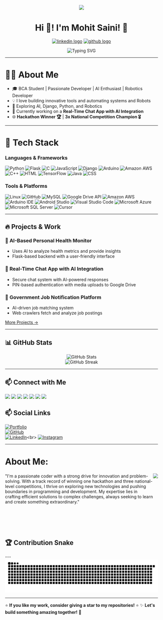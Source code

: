 <div align="center">
    <img height="200" src="https://user-images.githubusercontent.com/74038190/215768208-3bf3dda8-eeea-40ee-a58b-f5ac529685bf.gif"  />
  </div> 
<h1 align="center">Hi 👋! I'm Mohit Saini! 🚀</h1>
<p align="center">
  <a href="https://www.linkedin.com/in/mohit-saini-147a9223a?utm_source=share&utm_campaign=share_via&utm_content=profile&utm_medium=android_app" target="_blank">  <img src="https://img.shields.io/static/v1?message=LinkedIn&logo=linkedin&label=&color=0077B5&logoColor=white&labelColor=&style=for-the-badge" height="25" alt="linkedin logo"  /></a>
  <a href="https://github.com/mohitsaini7005"><img src="https://img.shields.io/badge/GitHub-181717?style=for-the-badge&logo=github&logoColor=white" height="25" alt="github logo"  /></a>
</p>


<p align="center">
  <img src="https://readme-typing-svg.herokuapp.com?size=22&duration=4000&color=F7D731&center=true&vCenter=true&width=500&lines=Passionate+Developer+%7C+AI+Enthusiast;Building+Innovative+Tools;Automating+Systems;Exploring+Django%2C+Python%2C+AI%2c+Robotics;Let's+Code+Something+Awesome!" alt="Typing SVG" />
</p>
  

---
<h1 align="left">👨‍💻 About Me</h1>

- 🎓 BCA Student | Passionate Developer | AI Enthusiast | Robotics Developer
- 💡 I love building innovative tools and automating systems and Robots
- 🚀 Exploring AI, Django, Python, and Robotics
- 📌 Currently working on a **Real-Time Chat App with AI Integration**
- 🌐 **Hackathon Winner 🏆** | **3x National Competition Champion 🎖️**


---

  <h1 align="left">🔧 Tech Stack</h1>

### Languages & Frameworks

![Python](https://img.shields.io/badge/Python-3776AB?style=for-the-badge&logo=python&logoColor=white)
![Flask](https://img.shields.io/badge/Flask-000000?style=for-the-badge&logo=flask&logoColor=white)
![C](https://img.shields.io/badge/C-A8B9CC?style=for-the-badge&logo=c&logoColor=white)
![JavaScript](https://img.shields.io/badge/JavaScript-F7DF1E?style=for-the-badge&logo=javascript&logoColor=black)
![Django](https://img.shields.io/badge/Django-092E20?style=for-the-badge&logo=django&logoColor=white)
![Arduino](https://img.shields.io/badge/Arduino-00979D?style=for-the-badge&logo=arduino&logoColor=white)
![Amazon AWS](https://img.shields.io/badge/Amazon_AWS-232F3E?style=for-the-badge&logo=amazon-aws&logoColor=white) 
![C++](https://img.shields.io/badge/C%2B%2B-00599C?style=for-the-badge&logo=c%2B%2B&logoColor=white)
![HTML](https://img.shields.io/badge/HTML-239120?style=for-the-badge&logo=html5&logoColor=white)
![TensorFlow](https://img.shields.io/badge/TensorFlow-FF6F00?style=for-the-badge&logo=tensorflow&logoColor=white)
![Java](https://img.shields.io/badge/Java-ED8B00?style=for-the-badge&logo=java&logoColor=white)
![CSS](https://img.shields.io/badge/CSS-239120?&style=for-the-badge&logo=css3&logoColor=white)


### Tools & Platforms

![Linux](https://img.shields.io/badge/Linux-FCC624?style=for-the-badge&logo=linux&logoColor=black)
![GitHub](https://img.shields.io/badge/GitHub-181717?style=for-the-badge&logo=github&logoColor=white)
![MySQL](https://img.shields.io/badge/MySQL-4479A1?style=for-the-badge&logo=mysql&logoColor=white)
![Google Drive API](https://img.shields.io/badge/Google%20Drive%20API-4285F4?style=for-the-badge&logo=google-drive&logoColor=white)
![Amazon AWS](https://img.shields.io/badge/Amazon_AWS-232F3E?style=for-the-badge&logo=amazon-aws&logoColor=white)
![Arduino IDE](https://img.shields.io/badge/Arduino_IDE-00979D?style=for-the-badge&logo=arduino&logoColor=white)
![Android Studio](https://img.shields.io/badge/Android_Studio-3DDC84?style=for-the-badge&logo=android-studio&logoColor=white)
![Visual Studio Code](https://img.shields.io/badge/Visual_Studio_Code-0078D4?style=for-the-badge&logo=visual-studio-code&logoColor=white)
![Microsoft Azure](https://img.shields.io/badge/Microsoft_Azure-0089D6?style=for-the-badge&logo=microsoft-azure&logoColor=white)
![Microsoft SQL Server](https://img.shields.io/badge/Microsoft_SQL_Server-CC2927?style=for-the-badge&logo=microsoft-sql-server&logoColor=white)
![Cursor](https://img.shields.io/badge/Cursor-000000?style=for-the-badge&logo=cursor&logoColor=white)


---

## 🔥 Projects & Work

### 🌟 **AI-Based Personal Health Monitor**
- Uses AI to analyze health metrics and provide insights
- Flask-based backend with a user-friendly interface

### 🔹 **Real-Time Chat App with AI Integration**
- Secure chat system with AI-powered responses
- PIN-based authentication with media uploads to Google Drive

### 📢 **Government Job Notification Platform**
- AI-driven job matching system
- Web crawlers fetch and analyze job postings

[More Projects →](https://github.com/mohitsaini7005)

---
## 📊 GitHub Stats

<p align="center">
  <img src="https://github-readme-stats.vercel.app/api?username=mohitsaini7005&show_icons=true&theme=dark&hide_border=false&border_radius=5&order=3" alt="GitHub Stats" />
  <br>
  <img src="https://github-readme-streak-stats.herokuapp.com/?user=mohitsaini7005&show_icons=true&theme=dark&hide_border=false&border_radius=5&order=3" alt="GitHub Streak" />
</p>

---
  
  
  ## 📫 Connect with Me

  <p align="left">
    <a href="https://www.linkedin.com/in/mohit-saini-147a9223a?utm_source=share&utm_campaign=share_via&utm_content=profile&utm_medium=android_app"><img src="https://img.shields.io/badge/LinkedIn-%230077B5.svg?&style=for-the-badge&logo=linkedin&logoColor=white" /></a>
    <a href="#"><img src="https://img.shields.io/badge/Discord-%237289DA.svg?&style=for-the-badge&logo=discord&logoColor=white" /></a>
    <a href="#"><img src="https://img.shields.io/badge/Youtube-%23FF0000.svg?&style=for-the-badge&logo=youtube&logoColor=white" /></a>
    <a href="mailto:mohitsaini7005@gmail.com"><img src="https://img.shields.io/badge/Gmail-%23D14836.svg?&style=for-the-badge&logo=gmail&logoColor=white" /></a>
    <a href="https://www.instagram.com/its_mohit_saini/"><img src="https://img.shields.io/badge/Instagram-%23E4405F.svg?&style=for-the-badge&logo=instagram&logoColor=white" /></a>
    <a href="https://t.me/@Mohitsaini420"><img src="https://img.shields.io/badge/Telegram-%232CA5E0.svg?&style=for-the-badge&logo=telegram&logoColor=white" /></a>
    <a href="https://wa.me/9485501077"><img src="https://img.shields.io/badge/WhatsApp-%2325D366.svg?&style=for-the-badge&logo=whatsapp&logoColor=white" /></a>
  </p>

  ## 📫 Social Links

[![Portfolio](https://img.shields.io/badge/Portfolio-Mohit.tech-1DA1F2?style=for-the-badge&logo=google-chrome&logoColor=white)](https://github.com/mohitsaini7005)<br>
[![GitHub](https://img.shields.io/badge/GitHub-Mohitsaini7005-181717?style=for-the-badge&logo=github)](https://github.com/mohitsaini7005)<br>
[![LinkedIn](https://img.shields.io/badge/LinkedIn-Mohit-blue?style=for-the-badge&logo=linkedin)]([https://www.linkedin.com/in/pardeep](https://www.linkedin.com/in/mohit-saini-147a9223a/))<br>
[![Instagram](https://img.shields.io/badge/Instagram-@Mohit-E4405F?style=for-the-badge&logo=instagram&logoColor=white)](https://www.instagram.com/its_mohit_saini/)

  
  ---

  ###
  
  
  <h1 align="left">About Me:</h1>
  
  ###
  
  <img align="right" height="200" src="https://i.imgflip.com/65efzo.gif"  />
  
  ###
  
  <p align="left">"I'm a passionate coder with a strong drive for innovation and problem-solving. With a track record of winning one hackathon and three national-level competitions, I thrive on exploring new technologies and pushing boundaries in programming and development. My expertise lies in crafting efficient solutions to complex challenges, always seeking to learn and create something extraordinary."</p>

  

  <br>
  <br>
  <br>
  <br>
  
  <h2 align="left">🏆 Contribution Snake</h2>
 ---
  <picture>
    <source media="(prefers-color-scheme: dark)" srcset="https://raw.githubusercontent.com/mohitsaini7005/mohitsaini7005/output/github-snake-dark.svg" />
    <source media="(prefers-color-scheme: light)" srcset="https://raw.githubusercontent.com/mohitsaini7005/mohitsaini7005/output/github-snake.svg" />
    <img alt="github-snake" src="https://raw.githubusercontent.com/mohitsaini7005/mohitsaini7005/output/github-snake.svg" />
  </picture>
 
  ---
  ⭐ **If you like my work, consider giving a star to my repositories!** ⭐
  ✨ **Let's build something amazing together!** 🚀
  
  
